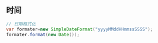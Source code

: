 ## 时间

``` java
// 日期格式化
var formater=new SimpleDateFormat("yyyyMMddHHmmssSSSS");
formater.format(new Date());
```

